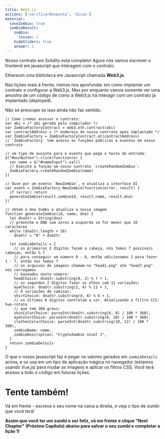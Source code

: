```yaml
---
title: Web3.js
actions: ['verificarResposta', 'dicas']
material:
  saveZombie: true
  zombieResult:
    zombie:
      lesson: 1
    hideSliders: true
    answer: 1
---
```


Nosso contrato em Solidity esta completo! Agora nós vamos escrever o frontend em javascript que interagem com o contrato.

Ethereum uma biblioteca em Javascript chamada **_Web3.js_**.

Nas lições mais à frente, iremos nos aprofundar em como implantar um contrato e configurar a Web3.js. Mas por enquanto vamos somente ver uma amostra de um código de como a Web3.js irá interagir com um contrato já implantado (deployed).

Não se preocupe se isso ainda não faz sentido.

```
// Como iremos acessar o contrato:
var abi = /* abi gerada pelo compilador */
var ZombieFactoryContract = web3.eth.contract(abi)
var contractAddress = /* endereço do nosso contrato após implantado */
var ZombieFactory = ZombieFactoryContract.at(contractAddress)
// `ZombieFactory` tem acesso as funções públicas e eventos em nosso contrato

// um tipo de ouvinte para o evento que pega o texto de entrada:
$("#ourButton").click(function(e) {
  var name = $("#nameInput").val()
  // Executa a função em nosso contrato `createRandomZombie`:
  ZombieFactory.createRandomZombie(name)
})

// Ouve por um evento `NewZombie`, e atualiza a interface UI
var event = ZombieFactory.NewZombie(function(error, result) {
  if (error) return
  generateZombie(result.zombieId, result.name, result.dna)
})

// obtém o dna Zumbi e atualiza a nossa imagem
function generateZombie(id, name, dna) {
  let dnaStr = String(dna)
  // preenche o DNA com zeros a esquerda se for menor que 16 caracteres
  while (dnaStr.length < 16)
    dnaStr = "0" + dnaStr

  let zombieDetails = {
    // os primeiros 2 dígitos fazem a cabeça, nós temos 7 possíveis cabeças, então % 7
    // para conseguir um número 0 - 6, então adicionamos 1 para fazer 1 - 7, então nós temos 7
    // os arquivos de imagens chamam-se "head1.png" até "head7.png" nós carregamos
    // baseados neste número:
    headChoice: dnaStr.substring(0, 2) % 7 + 1,
    // os segundos 2 dígitos fazer os olhos com 11 variações:
    eyeChoice: dnaStr.substring(2, 4) % 11 + 1,
    // 6 variações de camisas:
    shirtChoice: dnaStr.substring(4, 6) % 6 + 1,
    // os últimos 6 dígitos controlam a cor. Atualizando o filtro CCS: hue-rotate
    // que tem 360 graus:
    skinColorChoice: parseInt(dnaStr.substring(6, 8) / 100 * 360),
    eyeColorChoice: parseInt(dnaStr.substring(8, 10) / 100 * 360),
    clothesColorChoice: parseInt(dnaStr.substring(10, 12) / 100 * 360),
    zombieName: name,
    zombieDescription: "CryptoZombie nível 1",
  }
  return zombieDetails
}
```

O que o nosso javascript faz é pegar os valores gerados em `zombieDetails` acima, e os usa em um tipo de aplicação mágica no navegador (estamos usando Vue.js) para mudar as imagens e aplicar os filtros CSS. Você terá acesso a todo o código em futuras lições.

# Tente também!

Vá em frente - escreva o seu nome na caixa a direita, e veja o tipo de zumbi que você terá!

**Assim que você ter um zumbi e ser feliz, vá em frente e clique "Next Chapter" (Próximo Capítulo) abaixo para salvar o seu zumbi e completar a lição 1!**

